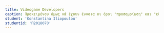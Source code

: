 ```yaml
---
title: Videogame Developers
caption: Προκειμένου όμως νά έχουν έννοια οι όροι "προσομοίωση" και "εξομοίωση", σημαντικό ρόλο έχουν οι δημιουργοί βιντεοπαιχνιδιών, οι οποίοι, κατά βάση, είναι προγραμματιστές και γραφίστες. Διαθέτουν μια σειρά από εμπορικά και ανοιχτού κώδικα εργαλεία διαθέσιμα για χρήση για την κατασκευή παιχνιδιών.   
student: 'Konstantina Iliopoulou'
studentid: 'Π2018070'
---
```

